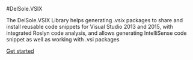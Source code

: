 #DelSole.VSIX

The DelSole.VSIX Library helps generating .vsix packages to share and install reusable code snippets for Visual Studio 2013 and 2015, with integrated Roslyn code analysis, and allows generating IntelliSense code snippet as well as working with .vsi packages

[Get started](https://github.com/AlessandroDelSole/delsolevsix/blob/master/docs/GenerateVsixPackage.md)
